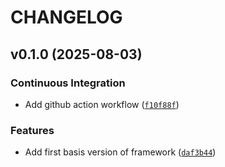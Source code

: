 # CHANGELOG


## v0.1.0 (2025-08-03)

### Continuous Integration

- Add github action workflow
  ([`f10f88f`](https://github.com/flitzpiepe93/logstructor/commit/f10f88fe1cce5abe6c67a59b968ecfc84e2e1fed))

### Features

- Add first basis version of framework
  ([`daf3b44`](https://github.com/flitzpiepe93/logstructor/commit/daf3b442835a210af4fad3d2b16260f39aa88475))
